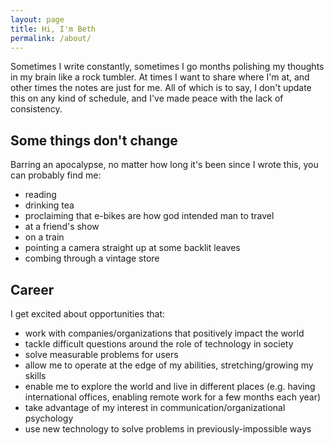 ```yaml
---
layout: page
title: Hi, I'm Beth
permalink: /about/
---
```


Sometimes I write constantly, sometimes I go months polishing my thoughts in my brain like a rock tumbler. At times I want to share where I'm at, and other times the notes are just for me. All of which is to say, I don't update this on any kind of schedule, and I've made peace with the lack of consistency.

## Some things don't change ##
Barring an apocalypse, no matter how long it's been since I wrote this, you can probably find me:
- reading
- drinking tea
- proclaiming that e-bikes are how god intended man to travel
- at a friend's show
- on a train
- pointing a camera straight up at some backlit leaves
- combing through a vintage store

## Career ##
I get excited about opportunities that:
- work with companies/organizations that positively impact the world
- tackle difficult questions around the role of technology in society
- solve measurable problems for users
- allow me to operate at the edge of my abilities, stretching/growing my skills
- enable me to explore the world and live in different places (e.g. having international offices, enabling remote work for a few months each year)
- take advantage of my interest in communication/organizational psychology
- use new technology to solve problems in previously-impossible ways